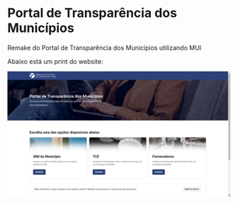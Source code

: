 # Portal de Transparência dos Municípios

Remake do Portal de Transparência dos Municípios utilizando MUI

Abaixo está um print do website: 

![Imagem do website](./public/example.png)
